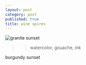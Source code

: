 ```yaml
---
layout: post
category: post
published: true
title: wine spires
---
```

![granite sunset]({{site.baseurl}}/media/wine-spires.jpeg)
>> watercolor, gouache, ink

burgundy sunset